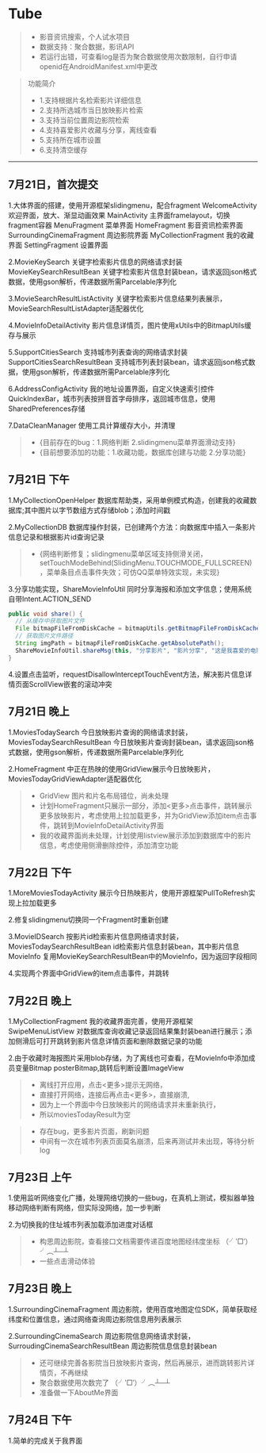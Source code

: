 # Tube
> * 影音资讯搜索，个人试水项目
> * 数据支持：聚合数据，影讯API
> * 若运行出错，可查看log是否为聚合数据使用次数限制，自行申请openid在AndroidManifest.xml中更改

> 功能简介
> * 1.支持根据片名检索影片详细信息
> * 2.支持所选城市当日放映影片检索
> * 3.支持当前位置周边影院检索
> * 4.支持喜爱影片收藏与分享，离线查看
> * 5.支持所在城市设置
> * 6.支持清空缓存

------

## 7月21日，首次提交

1.大体界面的搭建，使用开源框架slidingmenu，配合fragment
  WelcomeActivity 欢迎界面，放大、渐显动画效果
  MainActivity  主界面framelayout，切换fragment容器
  MenuFragment  菜单界面
  HomeFragment  影音资讯检索界面
  SurroundingCinemaFragment 周边影院界面
  MyCollectionFragment  我的收藏界面
  SettingFragment 设置界面

2.MovieKeySearch 关键字检索影片信息的网络请求封装
  MovieKeySearchResultBean 关键字检索影片信息封装bean，请求返回json格式数据，使用gson解析，传递数据所需Parcelable序列化

3.MovieSearchResultListActivity 关键字检索影片信息结果列表展示，MovieSearchResultListAdapter适配器优化

4.MovieInfoDetailActivity 影片信息详情页，图片使用xUtils中的BitmapUtils缓存与展示

5.SupportCitiesSearch 支持城市列表查询的网络请求封装
  SupportCitiesSearchResultBean 支持城市列表封装bean，请求返回json格式数据，使用gson解析，传递数据所需Parcelable序列化

6.AddressConfigActivity 我的地址设置界面，自定义快速索引控件QuickIndexBar，城市列表按拼音首字母排序，返回城市信息，使用SharedPreferences存储

7.DataCleanManager 使用工具计算缓存大小，并清理

> * {目前存在的bug：1.网络判断 2.slidingmenu菜单界面滑动支持}
> * {目前想要添加的功能：1.收藏功能，数据库创建与功能 2.分享功能}

## 7月21日 下午

1.MyCollectionOpenHelper 数据库帮助类，采用单例模式构造，创建我的收藏数据库;其中图片以字节数组方式存储blob；添加时间戳

2.MyCollectionDB 数据库操作封装，已创建两个方法：向数据库中插入一条影片信息记录和根据影片id查询记录

> * {网络判断修复；slidingmenu菜单区域支持侧滑关闭，setTouchModeBehind(SlidingMenu.TOUCHMODE_FULLSCREEN)，菜单条目点击事件失效；可仿QQ菜单特效实现，未实现}

3.分享功能实现，ShareMovieInfoUtil 同时分享海报和添加文字信息；使用系统自带Intent.ACTION_SEND
  ```java
  public void share() {
    // 从缓存中获取图片文件
    File bitmapFileFromDiskCache = bitmapUtils.getBitmapFileFromDiskCache(movieInfo.poster);
    // 获取图片文件路径
    String imgPath = bitmapFileFromDiskCache.getAbsolutePath();
    ShareMovieInfoUtil.shareMsg(this, "分享影片", "影片分享", "这是我喜爱的电影，强烈推荐！--" + movieInfo.title, imgPath);
  }
  ```

4.设置点击监听，requestDisallowInterceptTouchEvent方法，解决影片信息详情页面ScrollView嵌套的滚动冲突

## 7月21日 晚上

1.MoviesTodaySearch 今日放映影片查询的网络请求封装，MoviesTodaySearchResultBean 今日放映影片查询封装bean，请求返回json格式数据，使用gson解析，传递数据所需Parcelable序列化

2.HomeFragment 中正在热映的使用GridView展示今日放映影片，MoviesTodayGridViewAdapter适配器优化

> * GridView 图片和片名布局错位，尚未处理
> * 计划HomeFragment只展示一部分，添加<更多>点击事件，跳转展示更多放映影片，考虑使用上拉加载更多，并为GridView添加item点击事件，跳转到MovieInfoDetailActivity界面
> * 我的收藏界面尚未处理，计划使用listview展示添加到数据库中的影片信息，考虑使用侧滑删除控件，添加清空功能

## 7月22日 下午

1.MoreMoviesTodayActivity 展示今日热映影片，使用开源框架PullToRefresh实现上拉加载更多

2.修复slidingmenu切换同一个Fragment时重新创建

3.MovieIDSearch 按影片id检索影片信息网络请求封装，MoviesTodaySearchResultBean id检索影片信息封装bean，其中影片信息MovieInfo 复用MovieKeySearchResultBean中的MovieInfo，因为返回字段相同

4.实现两个界面中GridView的item点击事件，并跳转

## 7月22日 晚上

1.MyCollectionFragment 我的收藏界面完善，使用开源框架SwipeMenuListView 对数据库查询收藏记录返回结果集封装bean进行展示；添加侧滑后可打开跳转到影片信息详情页面和删除数据记录的功能

2.由于收藏时海报图片采用blob存储，为了离线也可查看，在MovieInfo中添加成员变量Bitmap posterBitmap,跳转后判断设置ImageView

> * 离线打开应用，点击<更多>提示无网络，
> * 直接打开网络，连接后再点击<更多>，直接崩溃,
> * 因为上一个界面中今日放映影片的网络请求并未重新执行，
> * 所以moviesTodayResult为空

> * 存在bug，更多影片页面，刷新问题
> * 中间有一次在城市列表页面莫名崩溃，后来再测试并未出现，等待分析log

## 7月23日 上午

1.使用监听网络变化广播，处理网络切换的一些bug，在真机上测试，模拟器单独移动网络判断有网络，但实际没网络，加一步判断

2.为切换我的住址城市列表加载添加进度对话框

> * 构思周边影院，查看接口文档需要传递百度地图经纬度坐标 （╯‵□′）╯︵┴─┴
> * 一些点击滑动体验

## 7月23日 晚上

1.SurroundingCinemaFragment 周边影院，使用百度地图定位SDK，简单获取经纬度和位置信息，通过网络查询周边影院信息用列表展示

2.SurroundingCinemaSearch 周边影院信息网络请求封装，SurroudingCinemaSearchResultBean 周边影院信息信息封装bean

> * 还可继续完善各影院当日放映影片查询，然后再展示，进而跳转影片详情页，不再继续
> * 聚合数据使用次数完了 （╯‵□′）╯︵┴─┴
> * 准备做一下AboutMe界面

## 7月24日 下午

1.简单的完成关于我界面